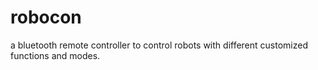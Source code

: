 # robocon
a bluetooth remote controller to control robots with different customized functions and modes.
